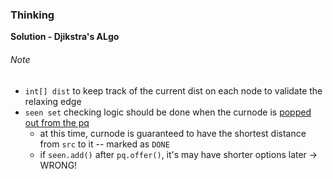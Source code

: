### Thinking
**Solution - Djikstra's ALgo**
###### Note
- `int[] dist` to keep track of the current dist on each node to validate the relaxing edge 
- `seen set` checking logic should be done when the curnode is <u>popped out from the pq</u>
  - at this time, curnode is guaranteed to have the shortest distance from `src` to it -- marked as `DONE`
  - if `seen.add()` after `pq.offer()`, it's may have shorter options later -> WRONG!